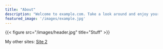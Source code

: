 ```yaml
---
title: "About"
description: "Welcome to example.com. Take a look around and enjoy your stay!"
featured_image: '/images/example.jpg'
---
```

{{< figure src="/images/header.jpg" title="Stuff" >}}

My other sites: 
[Site 2](https://blah.example.com)

